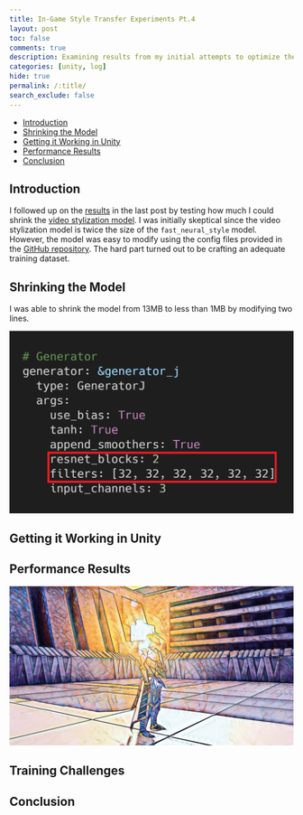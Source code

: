 ```yaml
---
title: In-Game Style Transfer Experiments Pt.4
layout: post
toc: false
comments: true
description: Examining results from my initial attempts to optimize the few-shot video stylization model.
categories: [unity, log]
hide: true
permalink: /:title/
search_exclude: false
---
```


* [Introduction](#introduction)
* [Shrinking the Model](#shrinking-the-model)
* [Getting it Working in Unity](#getting-it-working-in-unity)
* [Performance Results](#performance-results)
* [Conclusion](#conclusion)

## Introduction

I followed up on the [results](https://christianjmills.com/In-Game-Style-Transfer-Experiments-3/#using-a-smaller-model) in the last post by testing how much I could shrink the [video stylization model](https://christianjmills.com/In-Game-Style-Transfer-Experiments-1/#video-stylization-model). I was initially skeptical since the video stylization model is twice the size of the `fast_neural_style` model. However, the model was easy to modify using the config files provided in the [GitHub repository](https://github.com/OndrejTexler/Few-Shot-Patch-Based-Training). The hard part turned out to be crafting an adequate training dataset.

## Shrinking the Model

I was able to shrink the model from 13MB to less than 1MB by modifying two lines.

<img src="..\images\in-game-style-transfer-experiments\part-4\generator_small.png" alt="generator_small" style="zoom:50%;" />



## Getting it Working in Unity





## Performance Results



![few_shot_mosaic](..\images\in-game-style-transfer-experiments\part-4\few_shot_mosaic.png)



## Training Challenges



## Conclusion


